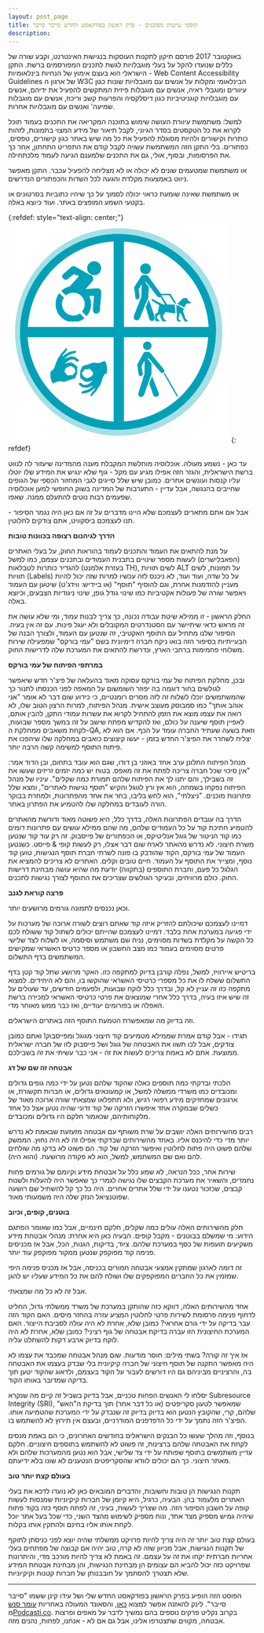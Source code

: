 ```yaml
---
layout: post_page
title: תוספי נגישות מסוכנים - פרק ראשון בפודקאסט החדש סייבר סייבר
description: 
---
```


באוקטובר 2017 פורסם תיקון לתקנות העוסקות בנגישות האינטרנט, וקבע שורה של כללים שנועדו להקל על בעלי מוגבלויות לגשת לתכנים המפורסמים ברשת. התקן הישראלי הוא בעצם אימוץ של הנחיות בינלאומיות - Web Content Accessibility Guidelines של ארגון ה W3C הבינלאומי ומקלות על אנשים עם מוגבלויות שונות כגון עיוורים ומוגבלי ראיה, אנשים עם מוגבלות פיזית המתקשים להפעיל את ידיהם, אנשים עם מוגבלויות קוגניטיביות כגון דיסלקסיה והפרעות קשב וריכוז, אנשים עם מוגבלות שמיעה' ואנשים עם מוגבלויות אחרות.

למשל: משתמשת עיוורת העושה שימוש בתוכנה המקריאה את התכנים בעמוד תוכל לקרוא את כל הטקסטים בסדר הגיוני, לקבל תיאור של מידע המצוי בתמונות, לזהות כותרות וקישורים ולהיות מסוגלת להפעיל את כל מה שיש באתר כגון קישורים, טפסים, כפתורים. בלי התקן הזה המשתמשת עשויה לקבל קודם את התפריט התחתון, אחר כך את הפרסומות, ובסוף, אולי, גם את התכנים שלמענם הגיעה לעמוד מלכתחילה.

או משתמשת שמטעמים שונים לא יכולה או לא מצליחה להפעיל עכבר. התקן מאפשר ניווט באמצעות מקלדת והגעה לכל השדות והכפתורים הנדרשים.

או משתמשת שאינה שומעת כראוי יכולה לסמוך על כך שיהיו כתוביות בסרטונים או בקטעי השמע המופצים באתר. ועוד כיוצא באלה.

{:refdef: style="text-align: center;"}
![accessibility](/img/2018-12-19-00.png)
{: refdef}

עד כאן - נשמע מעולה. אוכלוסיה מוחלשת המקבלת מענה מהמדינה שיעזור לה לנווט ברשת הישראלית, והגזר הזה אפילו מגיע עם מקל - גוף שלא ינגיש את המידע שלו יוטלו עליו קנסות ועונשים אחרים. כמובן שיש שלל סייגים לגבי המחזור הכספי של הגופים שחייבים בהנגשה, אבל עדיין - התערבות של המדינה בשוק החופשי למען אוכלוסיה שפעמים רבות נוטים להתעלם ממנה. שאפו.

אבל אם אתם מתארים לעצמכם שלא היינו מדברים על זה אם כאן היה נגמר הסיפור - תנו לעצמכם ביסקוויט, אתם צודקים לחלוטין.

**הדרך לגיהנום רצופה בכוונות טובות**

על מנת להתאים את העמוד והתכנים לעמוד בהוראות החוק, על בעלי האתרים (הפאבלישרים) לעשות מספר שינויים בתבנית העמודים ובתכנים עצמם, כמו למשל להגדיר כותרות לטבלאות (בעזרת אלמנט TH), לשים תוויות ALT על תמונות, לשים תוויות (Labels) על כל שדה, ועוד ועוד, לא ניכנס לזה עכשיו למרות שזה יכול להיות מעניין להזדמנות אחרת, וגם להוסיף "תוסף" (או ביידיש: ווידג'ט) שיטען עם העמוד ויאפשר שורה של פעולות אקטיביות כמו שינוי גודל גופן, שינוי ניגודיות הצבעים, וכיוצא באלה.

החלק הראשון - זו ממילא שיטת עבודה נכונה, כך צריך לבנות עמוד, ומי שלא עושה את זה מראש כדאי שיתיישר עם הסטנדרטים המקובלים ולא יעגל פינות. עם זה אין בעיה. הסיפור שלנו מתחיל עם התוסף האקטיבי, זה שנטען עם העמוד, ולצורך הבנה של הבעייתיות בסיפור הזה בואו ניקח חברה דימיונית בשם "עמי בורקס" שמפעילה שירות משלוחי פחמימות ברחבי הארץ, ונדרשת להתאים את המערכת שלה לדרישות החוק.

**במרתפי הפיתוח של עמי בורקס**

ובכן, מחלקת הפיתוח של עמי בורקס עסוקה מאוד בהעלאה של פיצ'ר חדש שיאפשר לגולשים בחור דוגמה בה יפוזר השומשום על המאפה לפני הכנסתו לתנור כך שהמשתמשים יוכלו לשלוח זה לזה מסרים רומנטיים, כי כידוע שום דבר לא אומר "אני אוהב אותך" כמו סמבוסק מעוצב אישית. מנהל הפיתוח, למרות הרצון הטוב שלו, לא רואה את עצמו מוצא את הזמן להתחיל לקרוא את עשרות עמודי התקן, להבין אותם, לאפיין תוסף שיענה על כולם, ואז להקדיש מפתח שישב על זה במשך מספר שבועות, לקחת משאבים ממחלקת ה-QA, וזאת בשעה שעתיד החברה עומד על הכף. אם הוא לא יצליח לשחרר את הפיצ'ר החדש בזמן - יעשו קיצוצים כואבים במחלקה שלו שיהפכו את פיתוח התוסף למשימה קשה הרבה יותר.

מנהל הפיתוח התלונן ערב אחד באוזני בן דודו, שגם הוא עובד בתחום, ובן הדוד אמר: "אין סיכוי שכל חברה צריכה לפתח את זה מאפס. בטוח יש כמה יזמים זריזים שעשו את זה בשבילך, והם יתנו לך את הפיתוח שלהם תמורת כמה שקלים". עיניו של מנהל הפיתוח נפקחו בשמחה, הוא אץ ורץ לגוגל והקיש "תוסף נגישות לאתרים", ומצא שלל פתרונות מוכנים. "ניצלתי", הוא לחש בליבו, בחר את אחד מהפתרונות, ולמחרת בבוקר הורה לעובדים במחלקה שלו להטמיע את הפתרון באתר.

הדרך בה עובדים הפתרונות האלה, בדרך כלל, היא פשוטה מאוד ודורשת מהאתרים להטמיע חתיכת קוד על כל העמודים שלהם, מה שהם ממילא עושים עם פתרונות דומים כמו קוד הניטור של גוגל אנליטיקס, או הכפתורים של פייסבוק. זה רק עוד קוד שנטען משרת חיצוני. לא נדרש מהאתר לארח שום דבר אצלו, רק לעשות קופי & פייסט. כשנטען העמוד של עמי בורקס, הקוד שהודבק בו פונה לשרתי חברת תוסף הנגישות, טוען קוד נוסף, ומצייר את התוסף על העמוד. חיים טובים וקלים. האתרים לא צריכים להמציא את הגלגל כל פעם, וחברת התוספים (בתקווה) יודעת מה שהיא עושה מבחינת דרישות החוק. כולם מרוויחים, ובעיקר הגולשים שצריכים את התוסף לצורך נגישות לתכנים.

**פרצה קוראת לגנב**

וכאן נכנסים לתמונה גורמים מרושעים יותר.

דמיינו לעצמכם שיכולתם להזריק איזה קוד שאתם רוצים לשורה ארוכה של מערכות על ידי פגיעה במערכת אחת בלבד. דמיינו לעצמכם שהייתם יכולים לשתול קוד ששולח לכם כל הקשה על מקלדת בשדות מסוימים, נניח שם משתמש וסיסמה, או לשלוח לצד שלישי פרטים מסוימים בעמוד כמו מצב החשבון או מספר כרטיס האשראי שמקישים המשתמשים בדף התשלום. 

בריטיש איירוויז, למשל, נפלה קורבן בדיוק למתקפה כזו. האקר מרושע שתל קוד קטן בדף התשלום ששלח לו את כל מספרי כרטיסי האשראי שהוקשו בו, והם לא היחידים. למצוא מתקפה כזו זה עניין לא קל, ובדרך כלל לוקח שבועות, ולפעמים חודשים, עד שעולים על זה שיש איזו בעיה, בדרך כלל אחרי שמוצאים את פרטי כרטיסי האשראי למכירה ברשת האפלה או בפורומים יעודיים, ואז כבר ממש מאוחר מדי. 

וזה בדיוק מה שמאפשרת הטמעת התוסף הזה באתרים הישראלים.

תגידו - אבל קודם אמרת שממילא מטמיעים קוד חיצוני מגוגל ומפייסבוק! ואתם כמובן צודקים, אבל לכו תשוו את האבטחה של גוגל ושל פייסבוק לזו של חברה ישראלית ממוצעת. אתם לא באמת צריכים לעשות את זה - אני כבר עשיתי את זה בשבילכם.

**אבטחה זה שם של דג**

הלכתי ובדקתי כמה תוספים כאלה שהקוד שלהם נטען על ידי כמה גופים גדולים ומכובדים כמו משרדי ממשלה למשל, או קמעונאים גדולים, או חברות תקשורת, או ארגונים שמחזיקים מידע רפואי רגיש, ולא תתפלאו שמצאתי שורה ארוכה מאוד של כשלים שבמקרה אחד איפשרו הזרקה של קוד זדוני שהיה נטען אצל כל אחד מלקוחותיהם, שכאמור חלקם היו גדולים ומכובדים.

רבים מהשירותים האלה יושבים על שרת משותף עם אבטחה מזעזעת שבאמת לא נדרש יותר מדי כדי להיכנס אליו. באחד מהשירותים שבדקתי אפילו זה לא היה נחוץ. הממשק שלהם פשוט היה פתוח לחלוטין ואיפשר הזרקה של קוד. הם פשוט לא בדקו מה שולחים להם ואם שם המשתמש, למשל, הוא לא פקודה מרושעת. (והוא היה).

שירות אחר, ככל הנראה, לא שמע כלל על אבטחת מידע וקיומם של גורמים פחות נחמדים, והשאיר את מערכת הקבצים שלו נגישה לגמרי כך שאפשר היה להעלות ולשנות קבצים, שכזכור נטענו על ידי שלל אתרים אחרים. היה כל כך קל להשתיל שם רושעה שפוטנציאל הנזק שלה היה משמעותי מאוד.

**בוטנים, קופים, וכיוב**

חלק מהשירותים האלה עולים כמה שקלים, חלקם חינמיים, אבל כמו שאומר הפתגם הידוע: מי שמשלם בבוטנים - מקבל קופים. הבעיה כאן היא אחרת: מנהלי אבטחת מידע משקיעים תועפות של כסף במערכת שלהם. ציוד, בדיקות, הגנות, הכל, אבל אז מכניסים פנימה קוד מפוקפק שנטען ממקור מפוקפק עוד יותר.

זה דומה לארגון שמתקין אמצעי אבטחה חמורים בכניסה, אבל אז מכניס פנימה היפי שמזמין את כל החברים המפוקפקים שלו ושולח להם את כל המידע שעליו יש להגן.

אבל זה לא כל מה שמצאתי.

אחד מהשירותים האלה, דווקא כזה שהותקן במערכת של משרד ממשלתי גדול, החליט לדחוף פנימה פרסומת לשירות פרטי לחלוטין המציע עזרה בהחזר מיסים. האם הקוד הזה עבר בדיקה על ידי גורם אחראי? כמובן שלא, אחרת לא היה עולה לסביבת הייצור. האם המערכת החיצונית הזו עברה בדיקת אבטחה של גוף רציני? כמובן שלא, אחרת לא היה לוקח בדיוק ארבע דקות להשתלט עליה.

אז איך זה קורה? בשתי מילים: חוסר מודעות. שום מנהל אבטחה שמכבד את עצמו לא היה מאפשר התקנה של תוסף חיצוני של חברה קיקיונית בלי שבדק בעצמו את האבטחה בה, והרציניים מביניהם גם היו דורשים לעבור על הקוד בעצמם, ולדאוג שהקוד יטען תוך בדיקה שמדובר באותו הקוד.

יסלחו לי האנשים הפחות טכניים, אבל בדיוק בשביל זה קיים מה שנקרא Subresource Integrity (SRI), שמאפשר לטעון סקריפטים (או כל דבר אחר) תוך בדיקת ה"האש" שלהם, קרי, שהקובץ הנטען הוא בדיוק בדיוק זה שנבדק על ידי המערכת שהטמיעה אותו. הפיצ'ר הזה נתמך על ידי כל הדפדפנים המודרניים, ובעצם אין תירוץ לא להשתמש בו.

בנוסף, וזה מהלך שעשו כל הבנקים הישראלים בחודשים האחרונים, כי הם באמת מנסים לקחת את האבטחה שלהם ברצינות, זה פשוט לא להשתמש בתוספים חיצוניים. חלקם עדיין משתמשים בתוסף שפותח על ידי צד שלישי, אבל הוא נטען מהמערכות שלהם ולא מאתר חיצוני. כך הם יכולים לוודא שהסקריפטים הנטענים לא שונו בלא ידיעתם.

**בעולם קצת יותר טוב**

תקנות הנגישות הן טובות וחשובות, והדברים המובאים כאן לא נועדו לדכא את בעלי האתרים מלעמוד בהן. הבעיה, כרגיל, היא קיומן של חברות קיקיוניות שמנסות לעשות קופה על חשבון הסיפור הזה. מה שצריך לעשות, בעיני, זה לפתח תוסף כזה בקוד פתוח שיהיה גמיש מספיק מצד אחד, ונוח מספיק לשימוש מהצד השני, כדי שכל בעל אתר יוכל לקחת אותו אליו בחינם ולהתקין אותו בקלות.

בעולם קצת טוב יותר זה היה צריך להיות פרויקט ממשלתי שהיה יוצא לפני כניסתן לתוקף של תקנות הנגישות, אבל מכיוון שזה לא קרה, טוב יהיה אם קבוצה של מפתחים בעלי אחריות חברתית יקחו את זה על עצמם. זה באמת לא צריך להיות מורכב מדי, והיתרונות שפרויקט כזה יכול להביא הם עצומים הן מבחינת הנגישות, והן מבחינת אבטחת המידע שלא תצטרך להסתמך על חובבנותן של חברות קטנות וקיקיוניות.

---

הפוסט הזה הופיע בפרק הראשון בפודקאסט החדש שלי ושל עידו קינן ששמו "סייבר סייבר". לינק להאזנה אפשר למצוא [כאן](https://www.podbean.com/media/share/pb-vu73d-a23292), והסאונד המעולה באחריות [עומר סנש](http://omer.16mb.com/) מ[Podcasti.co](https://www.podcasti.co/). בקרוב נקליט פרקים נוספים בהם נמשיך לדבר על מאפים ופרצות אבטחה, מקווים שתצטרפו אלינו, אבל גם אם לא - אנחנו, לפחות, נהנים מזה.


